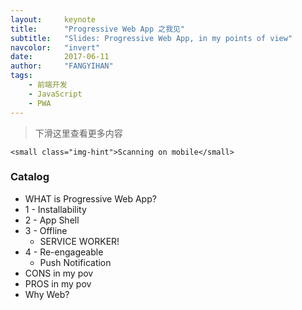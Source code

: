 ```yaml
---
layout:     keynote
title:      "Progressive Web App 之我见"
subtitle:   "Slides: Progressive Web App, in my points of view"
navcolor:   "invert"
date:       2017-06-11
author:     "FANGYIHAN"
tags:
    - 前端开发
    - JavaScript
    - PWA
---
```



> 下滑这里查看更多内容


<div class="visible-md visible-lg">

    <small class="img-hint">Scanning on mobile</small>
</div>


### Catalog

- WHAT is Progressive Web App?
- 1 - Installability
- 2 - App Shell
- 3 - Offline
    - SERVICE WORKER! 
- 4 - Re-engageable
    - Push Notification
- CONS in my pov
- PROS in my pov
- Why Web? 

